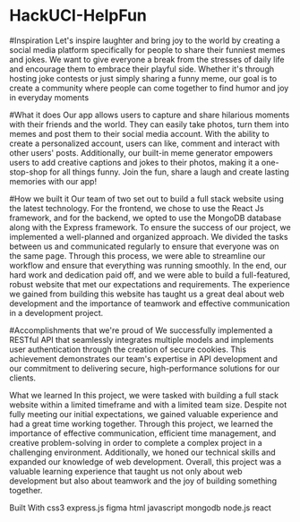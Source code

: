 ﻿# HackUCI-HelpFun
#Inspiration
Let's inspire laughter and bring joy to the world by creating a social media platform specifically for people to share their funniest memes and jokes. We want to give everyone a break from the stresses of daily life and encourage them to embrace their playful side. Whether it's through hosting joke contests or just simply sharing a funny meme, our goal is to create a community where people can come together to find humor and joy in everyday moments

#What it does
Our app allows users to capture and share hilarious moments with their friends and the world. They can easily take photos, turn them into memes and post them to their social media account. With the ability to create a personalized account, users can like, comment and interact with other users' posts. Additionally, our built-in meme generator empowers users to add creative captions and jokes to their photos, making it a one-stop-shop for all things funny. Join the fun, share a laugh and create lasting memories with our app!

#How we built it
Our team of two set out to build a full stack website using the latest technology. For the frontend, we chose to use the React Js framework, and for the backend, we opted to use the MongoDB database along with the Express framework. To ensure the success of our project, we implemented a well-planned and organized approach. We divided the tasks between us and communicated regularly to ensure that everyone was on the same page. Through this process, we were able to streamline our workflow and ensure that everything was running smoothly. In the end, our hard work and dedication paid off, and we were able to build a full-featured, robust website that met our expectations and requirements. The experience we gained from building this website has taught us a great deal about web development and the importance of teamwork and effective communication in a development project.

#Accomplishments that we're proud of
We successfully implemented a RESTful API that seamlessly integrates multiple models and implements user authentication through the creation of secure cookies. This achievement demonstrates our team's expertise in API development and our commitment to delivering secure, high-performance solutions for our clients.

What we learned
In this project, we were tasked with building a full stack website within a limited timeframe and with a limited team size. Despite not fully meeting our initial expectations, we gained valuable experience and had a great time working together. Through this project, we learned the importance of effective communication, efficient time management, and creative problem-solving in order to complete a complex project in a challenging environment. Additionally, we honed our technical skills and expanded our knowledge of web development. Overall, this project was a valuable learning experience that taught us not only about web development but also about teamwork and the joy of building something together.

Built With
css3
express.js
figma
html
javascript
mongodb
node.js
react
